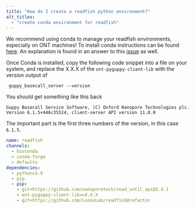 ```yaml
---
title: "How do I create a readfish python environment?"
alt_titles:
  - "create conda environment for readfish"
---
```


We recommend using conda to manage your readfish environments, especially on ONT machines!
To install conda instructions can be found [here](https://docs.conda.io/projects/conda/en/latest/user-guide/install/index.html#regular-installation).
An explanation is found in an answer to this [issue](https://github.com/LooseLab/readfish/issues/124#issuecomment-759599319) as well.

Once Conda is installed, copy the following code snippet into a file on your system, and replace the X.X.X of the `ont-pyguppy-client-lib` with the version output of

```console
 guppy_basecall_server --version
```

You should get something like this back

    Guppy Basecall Service Software, (C) Oxford Nanopore Technologies plc. Version 6.1.5+446c35524, client-server API version 11.0.0

The important part is the first three numbers of the version, in this case `6.1.5`.

```yaml
name: readfish
channels:
  - bioconda
  - conda-forge
  - defaults
dependencies:
  - python=3.9
  - pip
  - pip:
    - git+https://github.com/nanoporetech/read_until_api@3.4.1
    - ont-pyguppy-client-lib==X.X.X
    - git+https://github.com/LooseLab/readfish@refactor
```
